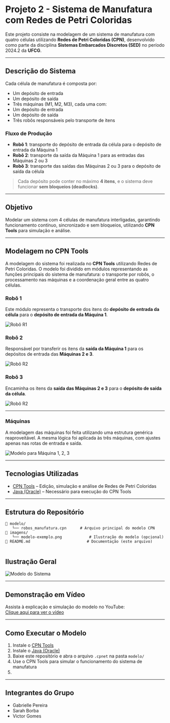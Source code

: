 # Projeto 2 - Sistema de Manufatura com Redes de Petri Coloridas

Este projeto consiste na modelagem de um sistema de manufatura com quatro células utilizando **Redes de Petri Coloridas (CPN)**, desenvolvido como parte da disciplina **Sistemas Embarcados Discretos (SED)** no período 2024.2 da **UFCG**.

---

## Descrição do Sistema

Cada célula de manufatura é composta por:

-  Um depósito de entrada  
-  Um depósito de saída  
-  Três máquinas (M1, M2, M3), cada uma com:
  - Um depósito de entrada
  - Um depósito de saída  
-  Três robôs responsáveis pelo transporte de itens

### Fluxo de Produção

- **Robô 1**: transporte do depósito de entrada da célula para o depósito de entrada da Máquina 1  
- **Robô 2**: transporte da saída da Máquina 1 para as entradas das Máquinas 2 ou 3  
- **Robô 3**: transporte das saídas das Máquinas 2 ou 3 para o depósito de saída da célula  

> Cada depósito pode conter no máximo **4 itens**, e o sistema deve funcionar **sem bloqueios (deadlocks)**.

---

## Objetivo

Modelar um sistema com 4 células de manufatura interligadas, garantindo funcionamento contínuo, sincronizado e sem bloqueios, utilizando **CPN Tools** para simulação e análise.

---
## Modelagem no CPN Tools

A modelagem do sistema foi realizada no **CPN Tools** utilizando Redes de Petri Coloridas. O modelo foi dividido em módulos representando as funções principais do sistema de manufatura: o transporte por robôs, o processamento nas máquinas e a coordenação geral entre as quatro células.

### Robô 1

Este módulo representa o transporte dos itens do **depósito de entrada da célula** para o **depósito de entrada da Máquina 1**. 

![Robô R1](imagens/R1.jpeg)

### Robô 2

Responsável por transferir os itens da **saída da Máquina 1** para os depósitos de entrada das **Máquinas 2 e 3**.  

![Robô R2](imagens/R2.jpeg)

### Robô 3

Encaminha os itens da **saída das Máquinas 2 e 3** para o **depósito de saída da célula**.  

![Robô R2](imagens/R3.jpeg)

---

### Máquinas

A modelagem das máquinas foi feita utilizando uma estrutura genérica reaproveitável. A mesma lógica foi aplicada às três máquinas, com ajustes apenas nas rotas de entrada e saída. 

![Modelo para Máquina 1, 2, 3](imagens/Máquinas.jpeg)

---
## Tecnologias Utilizadas

- [CPN Tools](https://cpntools.org/) – Edição, simulação e análise de Redes de Petri Coloridas  
- [Java (Oracle)](https://www.java.com/pt-BR/) – Necessário para execução do CPN Tools

---

## Estrutura do Repositório

```
📁 modelo/
   └── robos_manufatura.cpn      # Arquivo principal do modelo CPN
📁 imagens/
   └── modelo-exemplo.png            # Ilustração do modelo (opcional)
📄 README.md                         # Documentação (este arquivo)


```

## Ilustração Geral


![Modelo do Sistema](imagens/sistema.jpeg)

---

## Demonstração em Vídeo

Assista à explicação e simulação do modelo no YouTube:  
[Clique aqui para ver o vídeo]()


---

## Como Executar o Modelo

1. Instale o [CPN Tools](https://cpntools.org/)
2. Instale o [Java (Oracle)](https://www.java.com/pt-BR/)
3. Baixe este repositório e abra o arquivo `.cpnet` na pasta `modelo/`
4. Use o CPN Tools para simular o funcionamento do sistema de manufatura
5. 
---

## Integrantes do Grupo

- Gabrielle Pereira  
- Sarah Borba
- Victor Gomes
